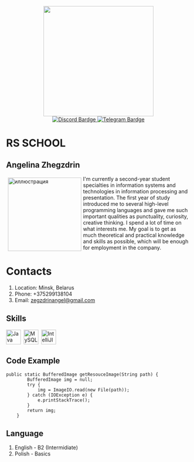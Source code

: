 <div id="header" align="center">
  <img src="https://media.giphy.com/media/qgQUggAC3Pfv687qPC/giphy.gif" width="300"/>
</div>

<div id="badges" align="center">
  <a href="https://discordapp.com/users/884839205790953563/">
    <img src="https://img.shields.io/badge/Discord-blue?style=for-the-badge&logo=Discord&logoColor=white" alt="Discord Bardge">
  </a>
  <a href="https://web.telegram.org/z/#-1581374926">
    <img src="https://img.shields.io/badge/Telegram-blue?style=for-the-badge&logo=Telegram&logoColor=white" alt="Telegram Bardge">
  </a>
</div>

# RS SCHOOL
## Angelina Zhegzdrin
<p><img src="https://user-images.githubusercontent.com/119946205/207169086-355e0b3c-2349-483c-8505-e7e5700dbc3d.jpg" width="200" heigth="200" alt="иллюстрация" align="left" vspace="5" hspace="5">
I'm currently a second-year student specialties in information systems and technologies in information processing and presentation. 
The first year of study introduced me to several high-level programming languages and gave me such important qualities as punctuality, curiosity, creative thinking. 
I spend a lot of time on what interests me. My goal is to get as much theoretical and practical knowledge and skills as possible, which will be enough for employment in the company.
</p>
  
# Contacts
1. Location: Minsk, Belarus
2. Phone: +375299138104
3. Email: zegzdrinangel@gmail.com

## Skills
<div>
  <img src="https://user-images.githubusercontent.com/119946205/207313955-4f334bde-62a9-48b1-95a4-3f57bc763d3e.png" title="Java" alt="Java" width="40" height="40"/>&nbsp;
  <img src="https://user-images.githubusercontent.com/119946205/207314578-8905dabc-f8f8-4fd3-8a0c-43f329d4c382.png" title="MySQL"  alt="MySQL" width="40" height="40"/>&nbsp;  
  <img src="https://user-images.githubusercontent.com/119946205/207309630-5ddce601-90fc-4181-bad2-6639579bd8f2.png" alt="IntelliJIDEA" width="40" height="40">
</div>

## Code Example
<pre>
<code>public static BufferedImage getResouceImage(String path) {
        BufferedImage img = null;
        try {
            img = ImageIO.read(new File(path));
        } catch (IOException e) {
            e.printStackTrace();
        }
        return img;
    }</code>
</pre>

## Language
1. English - B2 (Intermidiate)
2. Polish - Basics
